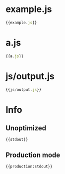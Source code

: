 # example.js

``` javascript
{{example.js}}
```

# a.js


``` javascript
{{a.js}}
```

# js/output.js

``` javascript
{{js/output.js}}
```

# Info

## Unoptimized

```
{{stdout}}
```

## Production mode

```
{{production:stdout}}
```
